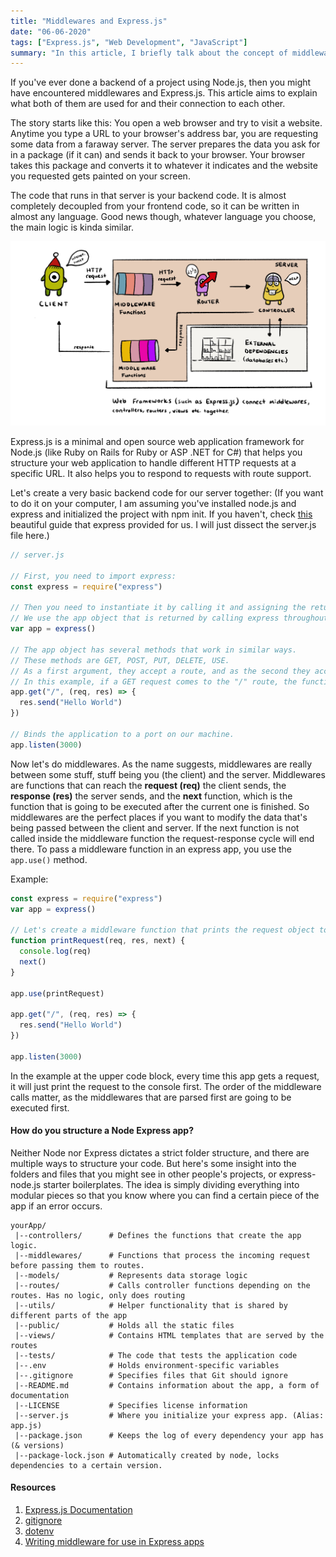 ```yaml
---
title: "Middlewares and Express.js"
date: "06-06-2020"
tags: ["Express.js", "Web Development", "JavaScript"]
summary: "In this article, I briefly talk about the concept of middleware in the context of Node.js backend, and a popular Node.js framework named Express.js."
---
```


If you've ever done a backend of a project using Node.js, then you might have encountered middlewares and Express.js. This article aims to explain what both of them are used for and their connection to each other.

The story starts like this: You open a web browser and try to visit a website. Anytime you type a URL to your browser's address bar, you are requesting some data from a faraway server. The server prepares the data you ask for in a package (if it can) and sends it back to your browser. Your browser takes this package and converts it to whatever it indicates and the website you requested gets painted on your screen.

The code that runs in that server is your backend code. It is almost completely decoupled from your frontend code, so it can be written in almost any language. Good news though, whatever language you choose, the main logic is kinda similar.

![client server diagram](../images/blog/express/express.jpg)

Express.js is a minimal and open source web application framework for Node.js (like Ruby on Rails for Ruby or ASP .NET for C#) that helps you structure your web application to handle different HTTP requests at a specific URL. It also helps you to respond to requests with route support.

Let's create a very basic backend code for our server together: (If you want to do it on your computer, I am assuming you've installed node.js and express and initialized the project with npm init. If you haven't, check [this](https://expressjs.com/en/starter/installing.html) beautiful guide that express provided for us. I will just dissect the server.js file here.)

```javascript
// server.js

// First, you need to import express:
const express = require("express")

// Then you need to instantiate it by calling it and assigning the returned value to the app variable.
// We use the app object that is returned by calling express throughout our backend code.
var app = express()

// The app object has several methods that work in similar ways.
// These methods are GET, POST, PUT, DELETE, USE.
// As a first argument, they accept a route, and as the second they accept a function.
// In this example, if a GET request comes to the "/" route, the function will run.
app.get("/", (req, res) => {
  res.send("Hello World")
})

// Binds the application to a port on our machine.
app.listen(3000)
```

Now let's do middlewares. As the name suggests, middlewares are really between some stuff, stuff being you (the client) and the server. Middlewares are functions that can reach the **request (req)** the client sends, the **response (res)** the server sends, and the **next** function, which is the function that is going to be executed after the current one is finished. So middlewares are the perfect places if you want to modify the data that's being passed between the client and server. If the next function is not called inside the middleware function the request-response cycle will end there. To pass a middleware function in an express app, you use the `app.use()` method.

Example:

```javascript
const express = require("express")
var app = express()

// Let's create a middleware function that prints the request object to the console.
function printRequest(req, res, next) {
  console.log(req)
  next()
}

app.use(printRequest)

app.get("/", (req, res) => {
  res.send("Hello World")
})

app.listen(3000)
```

In the example at the upper code block, every time this app gets a request, it will just print the request to the console first. The order of the middleware calls matter, as the middlewares that are parsed first are going to be executed first.

#### How do you structure a Node Express app?

Neither Node nor Express dictates a strict folder structure, and there are multiple ways to structure your code. But here's some insight into the folders and files that you might see in other people's projects, or express-node.js starter boilerplates. The idea is simply dividing everything into modular pieces so that you know where you can find a certain piece of the app if an error occurs.

```
yourApp/
 |--controllers/      # Defines the functions that create the app logic.
 |--middlewares/      # Functions that process the incoming request before passing them to routes.
 |--models/           # Represents data storage logic
 |--routes/           # Calls controller functions depending on the routes. Has no logic, only does routing
 |--utils/            # Helper functionality that is shared by different parts of the app
 |--public/           # Holds all the static files
 |--views/            # Contains HTML templates that are served by the routes
 |--tests/            # The code that tests the application code
 |--.env              # Holds environment-specific variables
 |--.gitignore        # Specifies files that Git should ignore
 |--README.md         # Contains information about the app, a form of documentation
 |--LICENSE           # Specifies license information
 |--server.js         # Where you initialize your express app. (Alias: app.js)
 |--package.json      # Keeps the log of every dependency your app has (& versions)
 |--package-lock.json # Automatically created by node, locks dependencies to a certain version.
```

#### Resources

1. [Express.js Documentation](https://expressjs.com/)
2. [gitignore](https://git-scm.com/docs/gitignore)
3. [dotenv](https://www.npmjs.com/package/dotenv)
4. [Writing middleware for use in Express apps](https://expressjs.com/en/guide/writing-middleware.html)
